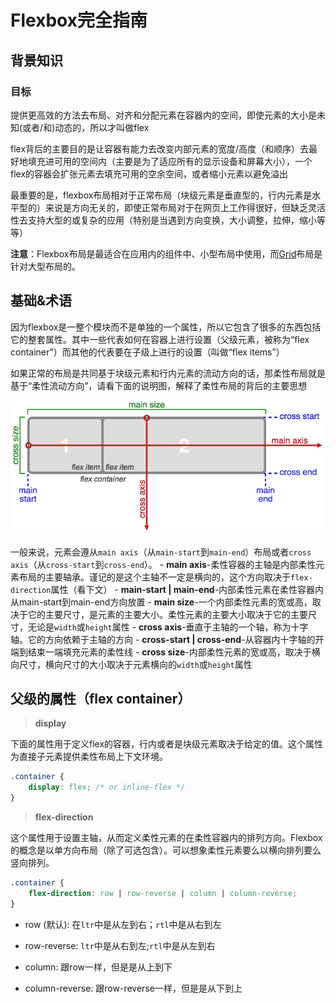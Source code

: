 # Flexbox完全指南

## 背景知识

### 目标

提供更高效的方法去布局、对齐和分配元素在容器内的空间，即使元素的大小是未知(或者/和)动态的，所以才叫做flex

flex背后的主要目的是让容器有能力去改变内部元素的宽度/高度（和顺序）去最好地填充进可用的空间内（主要是为了适应所有的显示设备和屏幕大小），一个flex的容器会扩张元素去填充可用的空余空间，或者缩小元素以避免溢出

最重要的是，flexbox布局相对于正常布局（块级元素是垂直型的，行内元素是水平型的）来说是方向无关的，即使正常布局对于在网页上工作得很好，但缺乏灵活性去支持大型的或复杂的应用（特别是当遇到方向变换，大小调整，拉伸，缩小等等）

**注意**：Flexbox布局是最适合在应用内的组件中、小型布局中使用，而[Grid][9b8bfc75]布局是针对大型布局的。

## 基础&术语

因为flexbox是一整个模块而不是单独的一个属性，所以它包含了很多的东西包括它的整套属性。其中一些代表如何在容器上进行设置（父级元素，被称为“flex container”）而其他的代表要在子级上进行的设置（叫做“flex items”）

如果正常的布局是共同基于块级元素和行内元素的流动方向的话，那柔性布局就是基于“柔性流动方向”，请看下面的说明图，解释了柔性布局的背后的主要思想

![felxbox说明图](source/flexbox.png)

一般来说，元素会遵从`main axis`（从`main-start`到`main-end`）布局或者`cross axis`（从`cross-start`到`cross-end`）。
    - **main axis**-柔性容器的主轴是内部柔性元素布局的主要轴承。谨记的是这个主轴不一定是横向的，这个方向取决于`flex-direction`属性（看下文）
    - **main-start | main-end**-内部柔性元素在柔性容器内从main-start到main-end方向放置
    - **main size**-一个内部柔性元素的宽或高，取决于它的主要尺寸，是元素的主要大小。柔性元素的主要大小取决于它的主要尺寸，无论是`width`或`height`属性
    - **cross axis**-垂直于主轴的一个轴，称为十字轴。它的方向依赖于主轴的方向
    - **cross-start | cross-end**-从容器内十字轴的开端到结束一端填充元素的柔性线
    - **cross size**-内部柔性元素的宽或高，取决于横向尺寸，横向尺寸的大小取决于元素横向的`width`或`height`属性

## 父级的属性（flex container）

> **display**

下面的属性用于定义flex的容器，行内或者是块级元素取决于给定的值。这个属性为直接子元素提供柔性布局上下文环境。

```css
.container {
    display: flex; /* or inline-flex */
}
```

> **flex-direction**

这个属性用于设置主轴，从而定义柔性元素的在柔性容器内的排列方向。Flexbox的概念是以单方向布局（除了可选包含）。可以想象柔性元素要么以横向排列要么竖向排列。

```css
.container {
    flex-direction: row | row-reverse | column | column-reverse;
}
```

- row (默认): 在`ltr`中是从左到右；`rtl`中是从右到左
- row-reverse: `ltr`中是从右到左;`rtl`中是从左到右
- column: 跟row一样，但是是从上到下
- column-reverse: 跟row-reverse一样，但是是从下到上

  [9b8bfc75]: http://css-tricks.com/snippets/css/complete-guide-grid/ "Grid"
